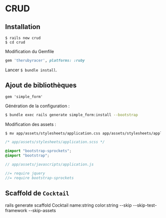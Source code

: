 # CRUD

## Installation

```
$ rails new crud
$ cd crud
```

Modification du Gemfile

```ruby
gem 'therubyracer', platforms: :ruby
```

Lancer `$ bundle install`.

## Ajout de bibliothèques

```
gem 'simple_form'
```

Génération de la configuration :

```sh
$ bundle exec rails generate simple_form:install --bootstrap
```

Modification des assets :

```sh
$ mv app/assets/stylesheets/application.css app/assets/stylesheets/application.scss
```

```scss
/* app/assets/stylesheets/application.scss */

@import "bootstrap-sprockets";
@import "bootstrap";
```

```js
// app/assets/javascripts/application.js

//= require jquery
//= require bootstrap-sprockets
```

## Scaffold de `Cocktail`

rails generate scaffold Cocktail name:string color:string --skip --skip-test-framework --skip-assets

